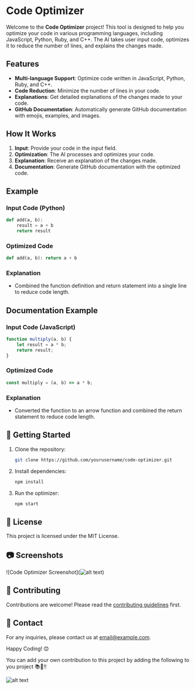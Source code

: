 # Code Optimizer

Welcome to the **Code Optimizer** project! This tool is designed to help you optimize your code in various programming languages, including JavaScript, Python, Ruby, and C++. The AI takes user input code, optimizes it to reduce the number of lines, and explains the changes made.

## Features

- **Multi-language Support**: Optimize code written in JavaScript, Python, Ruby, and C++.
- **Code Reduction**: Minimize the number of lines in your code.
- **Explanations**: Get detailed explanations of the changes made to your code.
- **GitHub Documentation**: Automatically generate GitHub documentation with emojis, examples, and images.

## How It Works

1. **Input**: Provide your code in the input field.
2. **Optimization**: The AI processes and optimizes your code.
3. **Explanation**: Receive an explanation of the changes made.
4. **Documentation**: Generate GitHub documentation with the optimized code.

## Example

### Input Code (Python)
```python
def add(a, b):
    result = a + b
    return result
```

### Optimized Code
```python
def add(a, b): return a + b
```

### Explanation
- Combined the function definition and return statement into a single line to reduce code length.

## Documentation Example

### Input Code (JavaScript)
```javascript
function multiply(a, b) {
    let result = a * b;
    return result;
}
```

### Optimized Code
```javascript
const multiply = (a, b) => a * b;
```

### Explanation
- Converted the function to an arrow function and combined the return statement to reduce code length.

## 🚀 Getting Started

1. Clone the repository:
    ```bash
    git clone https://github.com/yourusername/code-optimizer.git
    ```
2. Install dependencies:
    ```bash
    npm install
    ```
3. Run the optimizer:
    ```bash
    npm start
    ```

## 📄 License

This project is licensed under the MIT License.

## 📷 Screenshots

![Code Optimizer Screenshot](![alt text](image-1.png))

## 🤝 Contributing

Contributions are welcome! Please read the [contributing guidelines](CONTRIBUTING.md) first.

## 📧 Contact

For any inquiries, please contact us at [email@example.com](mailto:email@example.com).

Happy Coding! 😊

You can add your own contribution to this project by adding the following to you project 📚🔖!! 


![alt text](image.png) 
